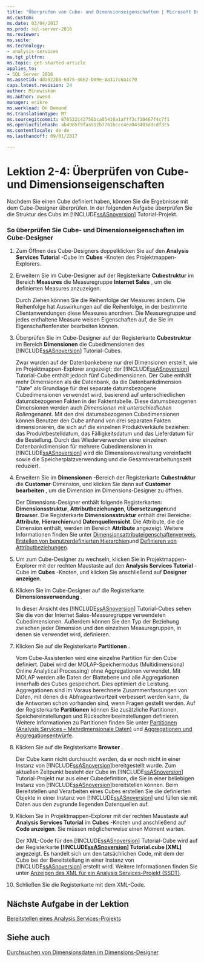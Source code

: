 ```yaml
---
title: "Überprüfen von Cube- und Dimensionseigenschaften | Microsoft Docs"
ms.custom: 
ms.date: 03/04/2017
ms.prod: sql-server-2016
ms.reviewer: 
ms.suite: 
ms.technology:
- analysis-services
ms.tgt_pltfrm: 
ms.topic: get-started-article
applies_to:
- SQL Server 2016
ms.assetid: dda922b8-6d75-4662-b09e-8a317c6a1c70
caps.latest.revision: 24
author: Minewiskan
ms.author: owend
manager: erikre
ms.workload: On Demand
ms.translationtype: MT
ms.sourcegitcommit: 876522142756bca05416a1afff3cf10467f4c7f1
ms.openlocfilehash: ab4985f9faa512b77b1bccc4ea043403ddcdf3c5
ms.contentlocale: de-de
ms.lasthandoff: 09/01/2017

---
```

# <a name="lesson-2-4---reviewing-cube-and-dimension-properties"></a>Lektion 2-4: Überprüfen von Cube- und Dimensionseigenschaften
Nachdem Sie einen Cube definiert haben, können Sie die Ergebnisse mit dem Cube-Designer überprüfen. In der folgenden Aufgabe überprüfen Sie die Struktur des Cubs im [!INCLUDE[ssASnoversion](../includes/ssasnoversion-md.md)] Tutorial-Projekt.  
  
### <a name="to-review-cube-and-dimension-properties-in-cube-designer"></a>So überprüfen Sie Cube- und Dimensionseigenschaften im Cube-Designer  
  
1.  Zum Öffnen des Cube-Designers doppelklicken Sie auf den **Analysis Services Tutorial** -Cube im **Cubes** -Knoten des Projektmappen-Explorers.  
  
2.  Erweitern Sie im Cube-Designer auf der Registerkarte **Cubestruktur** im Bereich **Measures** die Measuregruppe **Internet Sales** , um die definierten Measures anzuzeigen.  
  
    Durch Ziehen können Sie die Reihenfolge der Measures ändern. Die Reihenfolge hat Auswirkungen auf die Reihenfolge, in der bestimmte Clientanwendungen diese Measures anordnen. Die Measuregruppe und jedes enthaltene Measure weisen Eigenschaften auf, die Sie im Eigenschaftenfenster bearbeiten können.  
  
3.  Überprüfen Sie im Cube-Designer auf der Registerkarte **Cubestruktur** im Bereich **Dimensionen** die Cubedimensionen des [!INCLUDE[ssASnoversion](../includes/ssasnoversion-md.md)] Tutorial-Cubes.  
  
    Zwar wurden auf der Datenbankebene nur drei Dimensionen erstellt, wie im Projektmappen-Explorer angezeigt; der [!INCLUDE[ssASnoversion](../includes/ssasnoversion-md.md)] Tutorial-Cube enthält jedoch fünf Cubedimensionen. Der Cube enthält mehr Dimensionen als die Datenbank, da die Datenbankdimension "Date" als Grundlage für drei separate datumsbezogene Cubedimensionen verwendet wird, basierend auf unterschiedlichen datumsbezogenen Fakten in der Faktentabelle. Diese datumsbezogenen Dimensionen werden auch *Dimensionen mit unterschiedlichen Rollen*genannt. Mit den drei datumsbezogenen Cubedimensionen können Benutzer den Cube anhand von drei separaten Fakten dimensionieren, die sich auf die einzelnen Produktverkäufe beziehen: das Produktbestelldatum, das Fälligkeitsdatum und das Lieferdatum für die Bestellung. Durch das Wiederverwenden einer einzelnen Datenbankdimension für mehrere Cubedimensionen in [!INCLUDE[ssASnoversion](../includes/ssasnoversion-md.md)] wird die Dimensionsverwaltung vereinfacht sowie die Speicherplatzverwendung und die Gesamtverarbeitungszeit reduziert.  
  
4.  Erweitern Sie im **Dimensionen** -Bereich der Registerkarte **Cubestruktur** die **Customer**-Dimension, und klicken Sie dann auf **Customer bearbeiten** , um die Dimension im Dimensions-Designer zu öffnen.  
  
    Der Dimensions-Designer enthält folgende Registerkarten: **Dimensionsstruktur**, **Attributbeziehungen**, **Übersetzungen**und **Browser**. Die Registerkarte **Dimensionsstruktur** enthält drei Bereiche: **Attribute**, **Hierarchien**und **Datenquellensicht**. Die Attribute, die die Dimension enthält, werden im Bereich **Attribute** angezeigt. Weitere Informationen finden Sie unter [Dimensionsattributeigenschaftenverweis](../analysis-services/multidimensional-models/dimension-attribute-properties-reference.md), [Erstellen von benutzerdefinierten Hierarchien](../analysis-services/multidimensional-models/user-defined-hierarchies-create.md)und [Definieren von Attributbeziehungen](../analysis-services/multidimensional-models/attribute-relationships-define.md).  
  
5.  Um zum Cube-Designer zu wechseln, klicken Sie in Projektmappen-Explorer mit der rechten Maustaste auf den **Analysis Services Tutorial** -Cube im **Cubes** -Knoten, und klicken Sie anschließend auf **Designer anzeigen**.  
  
6.  Klicken Sie im Cube-Designer auf die Registerkarte **Dimensionsverwendung** .  
  
    In dieser Ansicht des [!INCLUDE[ssASnoversion](../includes/ssasnoversion-md.md)] Tutorial-Cubes sehen Sie die von der Internet Sales-Measuregruppe verwendeten Cubedimensionen. Außerdem können Sie den Typ der Beziehung zwischen jeder Dimension und den einzelnen Measuregruppen, in denen sie verwendet wird, definieren.  
  
7.  Klicken Sie auf die Registerkarte **Partitionen** .  
  
    Vom Cube-Assistenten wird eine einzelne Partition für den Cube definiert. Dabei wird der MOLAP-Speichermodus (Multidimensional Online Analytical Processing) ohne Aggregationen verwendet. Mit MOLAP werden alle Daten der Blattebene und alle Aggregationen innerhalb des Cubes gespeichert. Dies optimiert die Leistung. Aggregationen sind im Voraus berechnete Zusammenfassungen von Daten, mit denen die Abfrageantwortzeit verbessert werden kann, da die Antworten schon vorhanden sind, wenn Fragen gestellt werden. Auf der Registerkarte **Partitionen** können Sie zusätzliche Partitionen, Speichereinstellungen und Rückschreibeeinstellungen definieren. Weitere Informationen zu Partitionen finden Sie unter [Partitionen &#40;Analysis Services – Mehrdimensionale Daten&#41;](../analysis-services/multidimensional-models-olap-logical-cube-objects/partitions-analysis-services-multidimensional-data.md) und [Aggregationen und Aggregationsentwürfe](../analysis-services/multidimensional-models-olap-logical-cube-objects/aggregations-and-aggregation-designs.md).  
  
8.  Klicken Sie auf die Registerkarte **Browser** .  
  
    Der Cube kann nicht durchsucht werden, da er noch nicht in einer Instanz von [!INCLUDE[ssASnoversion](../includes/ssasnoversion-md.md)]bereitgestellt wurde. Zum aktuellen Zeitpunkt besteht der Cube im [!INCLUDE[ssASnoversion](../includes/ssasnoversion-md.md)] Tutorial-Projekt nur aus einer Cubedefinition, die Sie in einer beliebigen Instanz von [!INCLUDE[ssASnoversion](../includes/ssasnoversion-md.md)]bereitstellen können. Beim Bereitstellen und Verarbeiten eines Cubes erstellen Sie die definierten Objekte in einer Instanz von [!INCLUDE[ssASnoversion](../includes/ssasnoversion-md.md)] und füllen sie mit Daten aus den zugrunde liegenden Datenquellen auf.  
  
9. Klicken Sie in Projektmappen-Explorer mit der rechten Maustaste auf **Analysis Services Tutorial** im **Cubes** -Knoten und anschließend auf **Code anzeigen**. Sie müssen möglicherweise einen Moment warten.  
  
    Der XML-Code für den [!INCLUDE[ssASnoversion](../includes/ssasnoversion-md.md)] Tutorial-Cube wird auf der Registerkarte **[!INCLUDE[ssASnoversion](../includes/ssasnoversion-md.md)] Tutorial.cube [XML]** angezeigt. Es handelt sich um den tatsächlichen Code, mit dem der Cube bei der Bereitstellung in einer Instanz von [!INCLUDE[ssASnoversion](../includes/ssasnoversion-md.md)] erstellt wird. Weitere Informationen finden Sie unter [Anzeigen des XML für ein Analysis Services-Projekt &#40;SSDT&#41;](../analysis-services/multidimensional-models/view-the-xml-for-an-analysis-services-project-ssdt.md).  
  
10. Schließen Sie die Registerkarte mit dem XML-Code.  
  
## <a name="next-task-in-lesson"></a>Nächste Aufgabe in der Lektion  
[Bereitstellen eines Analysis Services-Projekts](../analysis-services/lesson-2-5-deploying-an-analysis-services-project.md)  
  
## <a name="see-also"></a>Siehe auch  
[Durchsuchen von Dimensionsdaten im Dimensions-Designer](../analysis-services/multidimensional-models/database-dimensions-browse-dimension-data-in-dimension-designer.md)  
  
  
  

